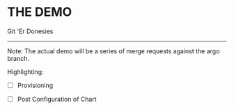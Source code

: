 <!-- .slide: data-background="#E6F7FF" -->

# THE DEMO <!-- .element: class="r-fit-text" -->

Git 'Er Donesies <!-- .element: class="r-fit-text" -->

---

Note:
The actual demo will be a series of merge requests against the argo branch.

Highlighting:

- [ ] Provisioning
- [ ] Post Configuration of Chart

